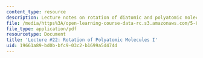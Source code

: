 ```yaml
---
content_type: resource
description: Lecture notes on rotation of diatomic and polyatomic molecules.
file: /media/https%3A/open-learning-course-data-rc.s3.amazonaws.com/5-80-small-molecule-spectroscopy-and-dynamics-fall-2008/19661a89bd0bbfc903c2b1699a5d474d_22_580ln_fa08.pdf
file_type: application/pdf
resourcetype: Document
title: 'Lecture #22: Rotation of Polyatomic Molecules I'
uid: 19661a89-bd0b-bfc9-03c2-b1699a5d474d
---
```

